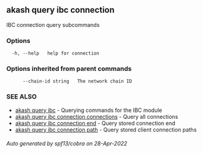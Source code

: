 ## akash query ibc connection

IBC connection query subcommands

### Options

```
  -h, --help   help for connection
```

### Options inherited from parent commands

```
      --chain-id string   The network chain ID
```

### SEE ALSO

* [akash query ibc](akash_query_ibc.md)	 - Querying commands for the IBC module
* [akash query ibc connection connections](akash_query_ibc_connection_connections.md)	 - Query all connections
* [akash query ibc connection end](akash_query_ibc_connection_end.md)	 - Query stored connection end
* [akash query ibc connection path](akash_query_ibc_connection_path.md)	 - Query stored client connection paths

###### Auto generated by spf13/cobra on 28-Apr-2022
